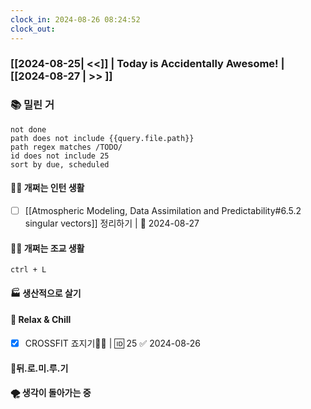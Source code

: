 ```yaml
---
clock_in: 2024-08-26 08:24:52
clock_out: 
---
```

### [[2024-08-25| <<]] | **Today is Accidentally Awesome!** | [[2024-08-27 | >> ]]

### 📚 밀린 거
```tasks
not done 
path does not include {{query.file.path}}
path regex matches /TODO/
id does not include 25
sort by due, scheduled
```

#### 🤦‍♂️ 개쩌는 인턴 생활
- [ ] [[Atmospheric Modeling, Data Assimilation and Predictability#6.5.2 singular vectors]] 정리하기 | 📅 2024-08-27 

#### 👨‍🏫 개쩌는 조교 생활
`ctrl + L`

#### 🏭 생산적으로 살기

#### 🍻 Relax & Chill 
- [x] CROSSFIT 죠지기🏋️‍♀️ | 🆔 25 ✅ 2024-08-26


#### 💨뒤.로.미.루.기

#### 🌪 생각이 돌아가는 중